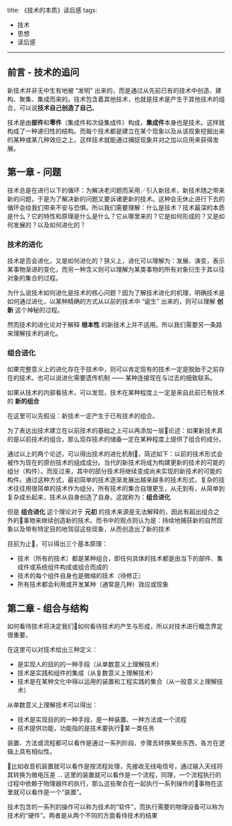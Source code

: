 title: 《技术的本质》读后感
tags:
  - 技术
  - 思想
  - 读后感
---

## 前言 - 技术的追问

新技术并非无中生有地被 “发明” 出来的，而是通过从先前已有的技术中创造、建构、聚集、集成而来的。技术包含着其他技术，也就是技术是产生于其他技术的组合，可以说**技术自己创造了自己**。

技术是由**部件**和**零件**（集成件和次级集成件）构成，**集成件**本身也是技术。这样就构成了一种递归性的结构。而每个技术都是建立在某个现象以及从该现象挖掘出来的某种或某几种效应之上。这样技术就能通过捕捉现象并对之加以应用来获得发展。

## 第一章 - 问题

技术总是在进行以下的循环：为解决老问题而采用／引入新技术，新技术随之带来新的问题，于是为了解决新的问题又要诉诸更新的技术。这种会无休止进行下去的循环会给我们带来不安与恐惧。所以我们需要理解：什么是技术？技术最深的本质是什么？它的特性和原理是什么是什么？它从哪里来的？它是如何形成的？又是如何发展的？以及如何进化的？

### 技术的进化

技术是否会进化，又是如何进化的？狭义上，进化可以理解为：发展、演变，表示某事物渐进的变化，而另一种含义则可以理解为某类事物的所有对象衍生于其以往对象的集合的过程。

为什么说技术如何进化是技术的核心问题？因为了解技术进化的机理，明确技术是如何通过进化，以某种精确的方式从以前的技术中 “诞生” 出来的，则可以理解 **创新** 这个神秘的过程。

然而技术的进化论对于解释 **根本性** 的新技术上并不适用。所以我们需要另一条路来理解技术的进化。

### 组合进化

如果完整意义上的进化存在于技术中，则可以肯定现有的技术一定是脱胎于之前存在的技术。也可以说进化需要遗传机制 —— 某种连接现在与过去的细致联系。

如果从技术的内部看技术，可以发现，技术在某种程度上一定是来自此前已有技术的 **新的组合**

在这里可以先假设：新技术一定产生于已有技术的组合。

为了表达出技术建立在以前技术的基础之上可以再添加一层论述：如果新技术真的是以前技术的组合，那么现存技术的储备一定在某种程度上提供了组合的成分。

通过以上的两个论述，可以得出技术的进化机制，简述如下：以前的技术形式会被作为现在的原创技术的组成成分。当代的新技术将成为构建更新的技术的可能的组分（构件）。而反过来，其中的部分技术将继续变成尚未实现的新技术的可能的构件。通过这种方式，最初简单的技术逐渐发展出越来越多的技术形式，复杂的技术往往用很简单的技术作为组分。所有技术的集合自理更生，从无到有，从简单到复杂成长起来，技术从自身创造了自身。这就称为：**组合进化**

但是 **组合进化** 这个理论对于 **元初** 的技术来源是无法解释的，因此有超出组合之外的事物来继续创造新的技术。而书中的观点则认为是：持续地捕获新的自然现象以及带有特定目的地驾驭这些现象，从而创造出了新的技术

目前为止，可以得出三个基本原理：

- 技术（所有的技术）都是某种组合，即任何具体的技术都是由当下的部件、集成件或系统组件构成或组合而成的
- 技术的每个组件自身也是微缩的技术（待修正）
- 所有技术都会利用或开发某种（通常是几种）效应或现象

## 第二章 - 组合与结构

如何看待技术将决定我们如何看待技术的产生与形成，所以对技术进行概念界定很重要。

在这里可以对技术给出三种定义：

- 是实现人的目的的一种手段（从单数意义上理解技术）
- 技术是实践和组件的集成（从复数意义上理解技术）
- 技术是在某种文化中得以运用的装置和工程实践的集合（从一般意义上理解技术）

从单数意义上理解技术可以得出：

- 技术是实现目的的一种手段，是一种装置、一种方法或一个流程
- 技术提供功能，功能指的是技术要执行某一类任务

装置、方法或流程都可以看作是通过一系列阶段、步骤去转换某些东西，各方在逻辑上具有相似性。

比如收音机装置就可以看作是按流程处理，先接收无线电信号，通过输入天线将其转换为微电压差 ... 这里的装置就可以看作是一个流程，同理，一个流程执行的过程中依赖于物理器件的执行，那么这些聚合在一起执行一系列操作的事物在这里就可以看作是一个“装置”。

技术包含的一系列的操作可以称为技术的“软件”，而执行需要的物理设备可以称为技术的“硬件”。两者是从两个不同的方面看待技术的结果